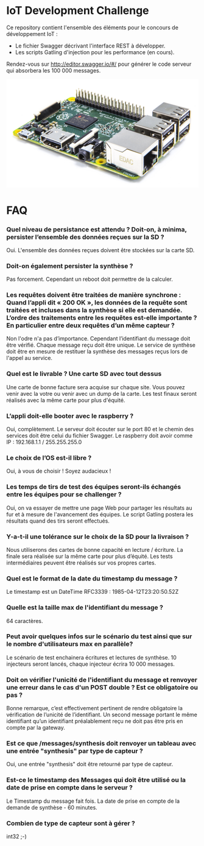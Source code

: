 # IoT Development Challenge

Ce repository contient l'ensemble des éléments pour le concours de développement IoT : 
- Le fichier Swagger décrivant l'interface REST à développer.
- Les scripts Gatling d'injection pour les performance (en cours).

Rendez-vous sur http://editor.swagger.io/#/ pour générer le code serveur qui absorbera les 100 000 messages.

![Raspberry](./img/raspberry.jpeg)

# FAQ

### Quel niveau de persistance est attendu ?  Doit-on, à minima, persister l’ensemble des données reçues sur la SD ? 

Oui. L'ensemble des données reçues doivent être stockées sur la carte SD. 

### Doit-on également persister la synthèse  ?

Pas forcement. Cependant un reboot doit permettre de la calculer.

### Les requêtes doivent être traitées de manière synchrone : Quand l’appli dit « 200 OK », les données de la requête sont traitées et incluses dans la synthèse si elle est demandée. L’ordre des traitements entre les requêtes est-elle importante ? En particulier entre deux requêtes d’un même capteur ?

Non l'odre n'a pas d’importance. Cependant l’identifiant du message doit être vérifié. Chaque message reçu doit être unique. Le service de synthèse doit être en mesure de restituer la synthèse des messages reçus lors de l'appel au service.

### Quel est le livrable ? Une carte SD avec tout dessus 

Une carte de bonne facture sera acquise sur chaque site. Vous pouvez venir avec la votre ou venir avec un dump de la carte. Les test finaux seront réalisés avec la même carte pour plus d'équité.

### L’appli doit-elle booter avec le raspberry ?

Oui, complètement. Le serveur doit écouter sur le port 80 et le chemin des services doit être celui du fichier Swagger. 
Le raspberry doit avoir comme IP :  192.168.1.1 / 255.255.255.0

### Le choix de l’OS est-il libre ?

Oui, à vous de choisir ! Soyez audacieux !

### Les temps de tirs de test des équipes seront-ils échangés entre les équipes pour se challenger ?

Oui, on va essayer de mettre une page Web pour partager les résultats au fur et à mesure de l'avancement des équipes. Le script Gatling postera les résultats quand des tirs seront effectués.

### Y-a-t-il une tolérance sur le choix de la SD pour la livraison ? 

Nous utiliserons des cartes de bonne capacité en lecture / écriture. La finale sera réalisée sur la même carte pour plus d’équité.
Les tests intermédiaires peuvent être réalisés sur vos propres cartes. 

### Quel est le format de la date du timestamp du message ? 

Le timestamp est un DateTime RFC3339 : 1985-04-12T23:20:50.52Z

### Quelle est la taille max de l'identifiant du message ? 

64 caractères.

### Peut avoir quelques infos sur le scénario du test ainsi que sur le nombre d'utilisateurs max en parallèle?

Le scénario de test enchainera écritures et lectures de synthèse. 10 injecteurs seront lancés, chaque injecteur écrira 10 000 messages.

### Doit on vérifier l'unicité de l'identifiant du message et renvoyer une erreur dans le cas d'un POST double ?  Est ce obligatoire ou pas ?

Bonne remarque, c’est effectivement pertinent de rendre obligatoire la vérification de l’unicité de l’identifiant. Un second message portant le même identifiant qu’un identifiant préalablement reçu ne doit pas être pris en compte par la gateway.

### Est ce que /messages/synthesis doit renvoyer un tableau avec une entrée "synthesis" par type de capteur ?

Oui, une entrée "synthesis" doit être retourné par type de capteur.

### Est-ce le timestamp des Messages qui doit être utilisé ou la date de prise en compte dans le serveur ?

Le Timestamp du message fait fois. La date de prise en compte de la demande de synthèse - 60 minutes.

### Combien de type de capteur sont à gérer ?
int32 ;-) 